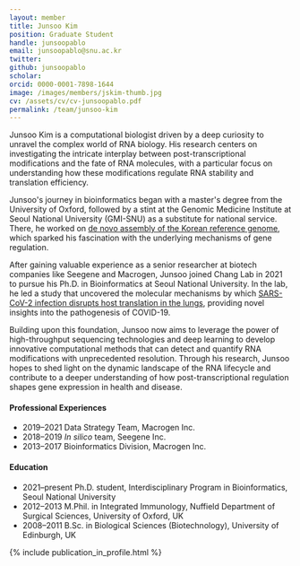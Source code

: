 ```yaml
---
layout: member
title: Junsoo Kim
position: Graduate Student
handle: junsoopablo
email: junsoopablo@snu.ac.kr
twitter: 
github: junsoopablo
scholar: 
orcid: 0000-0001-7898-1644
image: /images/members/jskim-thumb.jpg
cv: /assets/cv/cv-junsoopablo.pdf
permalink: /team/junsoo-kim
---
```


Junsoo Kim is a computational biologist driven by a deep curiosity to unravel the complex world of RNA biology. His research centers on investigating the intricate interplay between post-transcriptional modifications and the fate of RNA molecules, with a particular focus on understanding how these modifications regulate RNA stability and translation efficiency.

Junsoo's journey in bioinformatics began with a master's degree from the University of Oxford, followed by a stint at the Genomic Medicine Institute at Seoul National University (GMI-SNU) as a substitute for national service. There, he worked on [de novo assembly of the Korean reference genome](https://www.nature.com/articles/nature20098), which sparked his fascination with the underlying mechanisms of gene regulation.

After gaining valuable experience as a senior researcher at biotech companies like Seegene and Macrogen, Junsoo joined Chang Lab in 2021 to pursue his Ph.D. in Bioinformatics at Seoul National University. In the lab, he led a study that uncovered the molecular mechanisms by which [SARS-CoV-2 infection disrupts host translation in the lungs](https://www.nature.com/articles/s12276-023-01110-0), providing novel insights into the pathogenesis of COVID-19. 

Building upon this foundation, Junsoo now aims to leverage the power of high-throughput sequencing technologies and deep learning to develop innovative computational methods that can detect and quantify RNA modifications with unprecedented resolution. Through his research, Junsoo hopes to shed light on the dynamic landscape of the RNA lifecycle and contribute to a deeper understanding of how post-transcriptional regulation shapes gene expression in health and disease.

#### Professional Experiences

<ul class="chronological">
  <li><span>2019–2021</span> Data Strategy Team, Macrogen Inc.</li>
  <li><span>2018–2019</span> <i>In silico</i> team, Seegene Inc.</li>
  <li><span>2013–2017</span> Bioinformatics Division, Macrogen Inc.</li>
</ul>

#### Education

<ul class="chronological">
  <li><span>2021–present</span> Ph.D. student, Interdisciplinary Program in Bioinformatics, Seoul National University</li>
  <li><span>2012–2013</span> M.Phil. in Integrated Immunology, Nuffield Department of Surgical Sciences, University of Oxford, UK</li>
  <li><span>2008–2011</span> B.Sc. in Biological Sciences (Biotechnology), University of Edinburgh, UK</li>
</ul>

{% include publication_in_profile.html %}
